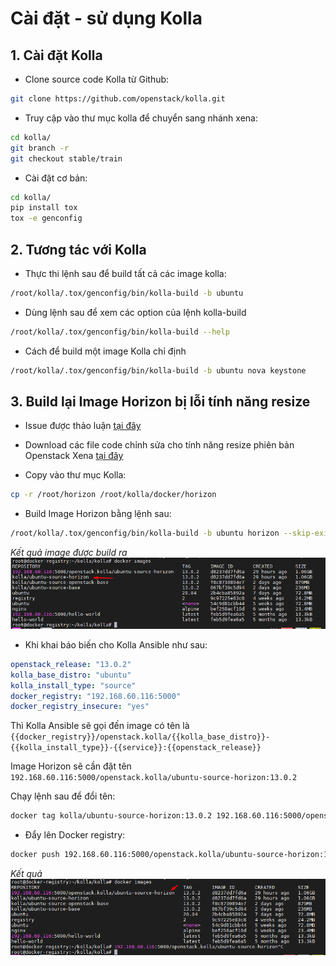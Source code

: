 # Cài đặt - sử dụng Kolla 


## 1. Cài đặt Kolla
- Clone source code Kolla từ Github:
```sh
git clone https://github.com/openstack/kolla.git
```
- Truy cập vào thư mục kolla để chuyển sang nhánh xena:
```sh
cd kolla/
git branch -r
git checkout stable/train
```
- Cài đặt cơ bản:
```sh
cd kolla/
pip install tox
tox -e genconfig
```


## 2. Tương tác với Kolla

- Thực thi lệnh sau để build tất cả các image kolla:
```sh
/root/kolla/.tox/genconfig/bin/kolla-build -b ubuntu
```


- Dùng lệnh sau để xem các option của lệnh kolla-build
```sh
/root/kolla/.tox/genconfig/bin/kolla-build --help
```

- Cách để build một image Kolla chỉ định
```sh
/root/kolla/.tox/genconfig/bin/kolla-build -b ubuntu nova keystone 
```

## 3. Build lại Image Horizon bị lỗi tính năng resize

- Issue được thảo luận [tại đây](https://bugs.launchpad.net/horizon/+bug/1940834)

- Download các file code chỉnh sửa cho tính năng resize phiên bản Openstack Xena [tại đây](https://review.opendev.org/c/openstack/horizon/+/829662)

- Copy vào thư mục Kolla: 
```sh
cp -r /root/horizon /root/kolla/docker/horizon
```

- Build Image Horizon bằng lệnh sau:
```sh
/root/kolla/.tox/genconfig/bin/kolla-build -b ubuntu horizon --skip-existing
```

*Kết quả image được build ra*
![success](images/install-build-kolla01.png)


- Khi khai báo biến cho Kolla Ansible như sau:
```yml
openstack_release: "13.0.2"
kolla_base_distro: "ubuntu"
kolla_install_type: "source"
docker_registry: "192.168.60.116:5000"
docker_registry_insecure: "yes"
```

Thì Kolla Ansible sẽ gọi đến image có tên là `{{docker_registry}}/openstack.kolla/{{kolla_base_distro}}-{{kolla_install_type}}-{{service}}:{{openstack_release}}`

Image Horizon sẽ cần đặt tên `192.168.60.116:5000/openstack.kolla/ubuntu-source-horizon:13.0.2`

Chạy lệnh sau để đổi tên:
```sh
docker tag kolla/ubuntu-source-horizon:13.0.2 192.168.60.116:5000/openstack.kolla/ubuntu-source-horizon:13.0.2
```

- Đẩy lên Docker registry:
```sh
docker push 192.168.60.116:5000/openstack.kolla/ubuntu-source-horizon:13.0.2
``` 

*Kết quả*
![success](images/install-build-kolla02.png)


